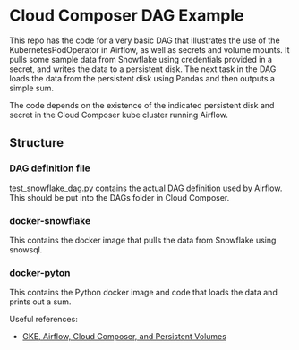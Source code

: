 # Cloud Composer DAG Example
This repo has the code for a very basic DAG that illustrates the use of the KubernetesPodOperator in Airflow, as well as secrets and volume mounts. It pulls some sample data from Snowflake using credentials provided in a secret, and writes the data to a persistent disk. The next task in the DAG loads the data from the persistent disk using Pandas and then outputs a simple sum.

The code depends on the existence of the indicated persistent disk and secret in the Cloud Composer kube cluster running Airflow.

## Structure
### DAG definition file
test_snowflake_dag.py contains the actual DAG definition used by Airflow. This should be put into the DAGs folder in Cloud Composer.

### docker-snowflake
This contains the docker image that pulls the data from Snowflake using snowsql.

### docker-pyton
This contains the Python docker image and code that loads the data and prints out a sum.

Useful references:
* [GKE, Airflow, Cloud Composer, and Persistent Volumes](http://space.af/blog/2018/09/30/gke-airflow-cloud-composer-and-persistent-volumes/)
